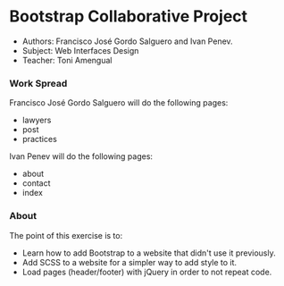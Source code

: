 # Bootstrap Collaborative Project

- Authors: Francisco José Gordo Salguero and Ivan Penev.
- Subject: Web Interfaces Design
- Teacher: Toni Amengual

### Work Spread
Francisco José Gordo Salguero will do the following pages:
- lawyers
- post
- practices

Ivan Penev will do the following pages:
- about
- contact
- index


### About
The point of this exercise is to:
- Learn how to add Bootstrap to a website that didn't use it previously.
- Add SCSS to a website for a simpler way to add style to it.
- Load pages (header/footer) with jQuery in order to not repeat code.
